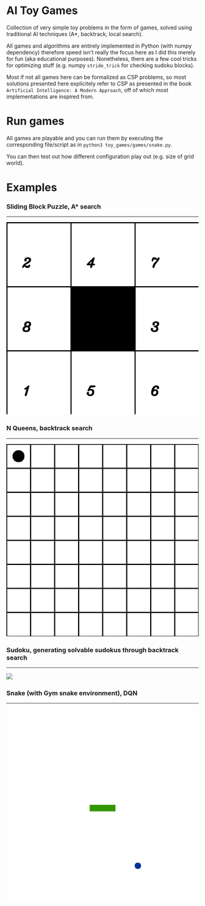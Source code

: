 # AI Toy Games

Collection of very simple toy problems in the form of games, solved using traditional AI techniques (A*, backtrack, local search).

All games and algorithms are entirely implemented in Python (with numpy dependency) therefore speed isn't really the focus here as I did this merely for fun (aka educational purposes). Nonetheless, there are a few cool tricks for optimizing stuff (e.g. numpy `stride_trick` for checking sudoku blocks).

Most if not all games here can be formalized as CSP problems, so most solutions presented here explicitely refer to CSP as presented in the book `Artificial Intelligence: A Modern Approach`, off of which most implementations are inspired from.

# Run games
All games are playable and you can run them by executing the corresponding file/script as in `python3 toy_games/games/snake.py`.

You can then test out how different configuration play out (e.g. size of grid world).
# Examples
### Sliding Block Puzzle, A* search
___
![](assets/sbp.gif)
### N Queens, backtrack search
___
![](assets/nqueens.gif)
### Sudoku, generating solvable sudokus through backtrack search
___
![](assets/sudoku.gif)
### Snake (with Gym snake environment), DQN
___
![](assets/snake.gif)
